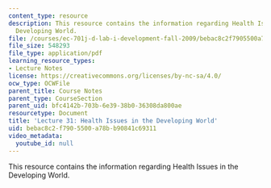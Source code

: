 ```yaml
---
content_type: resource
description: This resource contains the information regarding Health Issues in the
  Developing World.
file: /courses/ec-701j-d-lab-i-development-fall-2009/bebac8c2f7905500a78bb90841c69311_MITEC_701JF09_lec31_nb.pdf
file_size: 548293
file_type: application/pdf
learning_resource_types:
- Lecture Notes
license: https://creativecommons.org/licenses/by-nc-sa/4.0/
ocw_type: OCWFile
parent_title: Course Notes
parent_type: CourseSection
parent_uid: bfc4142b-703b-6e39-38b0-36308da800ae
resourcetype: Document
title: 'Lecture 31: Health Issues in the Developing World'
uid: bebac8c2-f790-5500-a78b-b90841c69311
video_metadata:
  youtube_id: null
---
```

This resource contains the information regarding Health Issues in the Developing World.